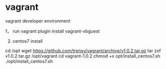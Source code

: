 # vagrant
vagrant  developer environment

1， run vagrant plugin install vagrant-vbguest

2. centos7 install

cd /opt
wget https://github.com/trensy/vagrant/archive/v1.0.2.tar.gz
tar zxf v1.0.2.tar.gz /opt/vagrant
cd vagrant-1.0.2
chmod +x opt/install_centos7.sh
./opt/install_centos7.sh